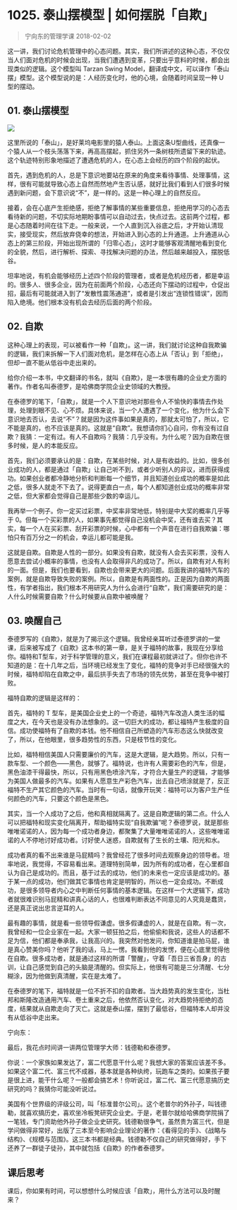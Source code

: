 # 1025. 泰山摆模型 | 如何摆脱「自欺」
> 宁向东的管理学课
2018-02-02

这一讲，我们讨论危机管理中的心态问题。其实，我们所讲述的这种心态，不仅仅当人们面对危机的时候会出现，当我们遭遇到变革，只要出乎意料的时候，都会出现类似的逻辑。这个模型叫 Tarzan Swing Model，翻译成中文，可以译作「泰山摆」模型。这个模型说的是：人经历变化时，他的心境，会随着时间呈现一种 U 型的摆动。

## 01. 泰山摆模型

![](https://raw.githubusercontent.com/dalong0514/selfstudy/master/图片链接/宁向东/2019028.jpg)

这里所说的「泰山」，是好莱坞电影里的猿人泰山。上面这条U型曲线，还真像一个猿人从一个枝头荡落下来，再高高摆起，抓住另外一条树枝所遗留下来的轨迹。这个轨迹特别形象地描述了遭遇危机的人，在心态上会经历的四个阶段的起伏。

首先，遇到危机的人，总是下意识地要站在原来的角度来看待事情、处理事情，这样，很有可能就导致心态上自然而然地产生否认感，就好比我们看到人们很多时候遇到新问题，会下意识说“不”，是一样的。这是一种心理上的自然反应。

接着，会在心底产生拒绝感，拒绝了解事情的某些重要信息，拒绝用学习的心态去看待新的问题，不切实际地期盼事情可以自动过去，快点过去。这前两个过程，都是心态随着时间在往下走。一般来说，一个人直到沉入谷底之后，才开始认清现实，接受现实，然后放弃侥幸的想法，开始进入到心态的上升通道。上升通道从心态上的第三阶段，开始出现所谓的「归零心态」，这时才能够客观清醒地看到变化的全貌，然后，进行解析、探索、寻找解决问题的办法，然后越来越投入，摆脱低谷。

坦率地说，有机会能够经历上述四个阶段的管理者，或者是危机经历者，都是幸运的。很多人、很多企业，因为在前面两个阶段，心态还向下摆动的过程中，仓促出招，最后有可能就进入到了“发散性震荡通道”，或者是引发出“连锁性错误”，因而陷入绝境。他们根本没有机会去经历后面的两个阶段。

## 02. 自欺

这种心理上的表现，可以被看作一种「自欺」。这一讲，我们就讨论这种自我欺骗的逻辑，我们来拆解一下人们面对危机，是怎样在心态上从「否认」到「拒绝」，但却一直不能从低谷中走出来的。

给你介绍一本书，中文翻译的书名，就叫《自欺》，是一本很有趣的企业史方面的著作。作者名叫泰德罗，是哈佛商学院企业史领域的大教授。

在泰德罗的笔下，「自欺」，就是一个人下意识地对那些令人不愉快的事情去作处理，处理到眼不见、心不烦。具体来说，当一个人遭遇了一个变化，他为什么会下意识地去否认，去说“不”？就是因为这件事如果是真的，那就太可怕了，所以，它不能是真的，也不应该是真的。这就是“自欺”。我想请你扪心自问，你有没有过自欺？我猜：一定有过。有人不自欺吗？我猜：几乎没有。为什么呢？因为自欺在很多时候，是人的本能反应。

首先，我们必须要承认的是：自欺，在某些时候，对人是有收益的。比如，很多创业成功的人，都是通过「自欺」让自己听不到，或者少听别人的非议，进而获得成功。如果创业者都冷静地分析和判断每一个细节，并且知道创业成功的概率是如此之低，很多人就走不下去了。说得更直白一点，每个人都知道创业成功的概率非常之低，但大家都会觉得自己是那些少数的幸运儿。

我再举一个例子。你一定买过彩票，中奖率非常地低，特别是中大奖的概率几乎等于 0。但每一个买彩票的人，如果事先都觉得自己没机会中奖，还有谁去买？其实，每一个人在买彩票、刮开彩票的时候，心中都有一个声音在进行自我欺骗：哪怕只有百万分之一的机会，幸运儿都可能是我。

这就是自欺。自欺是人性的一部分。如果没有自欺，就没有人会去买彩票，没有人愿意去尝试小概率的事情，也没有人会取得非凡的成功了。所以，自欺有对人有利的一面。但是，我们也要看到，自欺也会带来更大的问题。后面我讲的福特汽车的案例，就是自欺导致失败的案例。所以，自欺是有两面性的。正是因为自欺的两面性，有学者指出，我们根本不用研究人为什么会进行“自欺”，我们需要研究的是：人什么时候需要自欺？什么时候要从自欺中被唤醒？

## 03. 唤醒自己

泰德罗写的《自欺》，就是为了揭示这个逻辑。我曾经亲耳听过泰德罗讲的一堂课，后来被写成了《自欺》这本书的第一章，是关于福特的故事，我现在分享给你。福特和T型车，对于科学管理的意义，我们在课程最初就讲过了。但你也许不知道的是：在十几年之后，当环境已经发生了变化，福特的竞争对手已经很强大的时候，福特却陷在自欺之中，最后拱手失去了市场的领先优势，甚至在竞争中被打败。

福特自欺的逻辑是这样的：

首先，福特的 T 型车，是美国企业史上的一个奇迹，福特汽车改造人类生活的幅度之大，在今天也是没有办法想象的。这一切巨大的成功，都让福特产生极度的自信。成功使福特有了自欺的本钱。他不相信自己所塑造的汽车形态这么快就改变了，所以，在他眼里，很多趋势性的东西，只是枝节性的变化。

比如，福特相信美国人只需要廉价的汽车，这是大逻辑，是大趋势。所以，只有一款车型、一个颜色——黑色，就够了。福特说，也许有人需要彩色的汽车，但是，黑色油漆干得最快，所以，只有用黑色喷涂汽车，才符合大量生产的逻辑，才能够为美国人做最多的汽车。如果有人愿意生产彩色汽车，出去自己喷涂就是了，反正福特不生产其它颜色的汽车。当时有一句话，就像开玩笑：福特可以为客户生产任何颜色的汽车，只要这个颜色是黑色。

其实，当一个人成功了之后，他和真相就隔离了。这是自欺逻辑的第二点。什么人可以把福特和现实变化隔离开，帮助福特实现“自我欺骗”呢？泰德罗说，就是那些唯唯诺诺的人，因为每一个成功者身边，都聚集了大量唯唯诺诺的人，这些唯唯诺诺的人不停地讨好成功者。讨好使人迷惑，自欺就有了生长的土壤、阳光和水。

成功者真的看不出来谁是马屁精吗？我曾经花了很多时间去观察身边的领导者。坦率地说，我觉得，不容易看出来。道理特别简单，因为所有的成功者，在心里都自认为自己是成功的。而且，基于过去的成功，他们的未来也一定应该是成功的。基于某一点的成功，他们做其它事情也肯定是明智的，所以也一定会成功。不断成功，是很多领导者内心之中判断任何事情的基本逻辑。在这样一个大逻辑下，成功者就很难识别马屁精和讲真心话的人，也很难判断表达不同意见的人究竟是蠢货，还是真正说出忠言逆耳的人。

最有趣的事情，就是看一些领导假谦虚。很多假谦虚的人，就是在自欺。有一次，我曾经和一位企业家在一起。大家一顿狂拍之后，他偷偷和我说，这些人的话都不足为信，他们都是奉承我，让我高兴的。我突然对他发问，你知道谁是拍马屁，谁是真心赞美你吗？他听了我的话，马上一愣。我看到他的发愣，便在心底里觉得他在自欺。很多成功者，就是通过这样的所谓「警醒」，守着「吾日三省吾身」的古训，让自己感觉到自己的头脑是清醒的。但实际上，他很有可能是三分清醒、七分糊涂，因为他做到真清醒，实在是太难了。

在泰德罗的笔下，福特就是一位不折不扣的自欺者。当大趋势真的发生变化，当杜邦和斯隆改造通用汽车、卷土重来之后，他依然否认变化，对大趋势持拒绝的态度，结果就从自欺走向了灭亡。这就是泰山摆，摆到了最低谷，但福特本人却并没有从低谷中走出来。

宁向东：

最后，我花点时间讲一讲两位管理学大师：钱德勒和泰德罗。

你说：一个家族如果发达了，富二代愿意干什么呢？我想大家的答案应该差不多。如果这个富二代、富三代不成器，基本就是各种纨绔，玩跑车之类的。如果孩子要是很上进，能干什么呢？一般都会搞艺术！你听说过，富二代、富三代愿意搞历史研究的吗？我猜你可能没听说过。

美国有个世界级的评级公司，叫「标准普尔公司」。这个老普尔的外孙子，叫钱德勒，就喜欢搞历史，喜欢坐冷板凳研究企业史。于是，老普尔就给哈佛商学院捐了一笔钱，专门资助他外孙子做企业史研究。钱德勒很争气，虽然贵为富三代，但是学问做得非常好，出版了三本至今影响企业理论的著作：《看得见的手》、《战略与结构》、《规模与范围》。这三本书都是经典。钱德勒不仅自己的研究做得好，手下还养了一群徒子徒孙，其中就包括《自欺》的作者泰德罗。

## 课后思考

课后，你如果有时间，可以想想什么时候应该「自欺」，用什么方法可以及时醒来？

